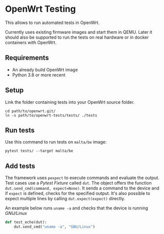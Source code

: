# OpenWrt Testing

This allows to run automated tests in OpenWrt.

Currently uses existing firmware images and start them in QEMU. Later it should
also be supported to run the tests on real hardware or in docker containers with
OpenWrt.

## Requirements

* An already build OpenWrt image
* Python 3.8 or more recent

## Setup

Link the folder containing tests into your OpenWrt source folder.

```shell
cd path/to/openwrt.git/
ln -s path/to/openwrt-tests/tests/ ./tests
```

## Run tests

Use this command to run tests on `malta/be` image:

```shell
pytest tests/ --target malta/be
```

## Add tests

The framework uses `pexpect` to execute commands and evaluate the output. Test
cases use a *Pytest Fixture* called `dut`. The object offers the function
`dut.send_cmd(command, expect=None)`. It sends a command to the device and if
`expect` is defined, checks for the specified output. It's also possible to
expect multiple lines by calling `dut.expect(expect)` directly.

An example below runs `uname -a` and checks that the device is running
*GNU/Linux*

```python
def test_echo(dut):
    dut.send_cmd("uname -a", "GNU/Linux")
```
